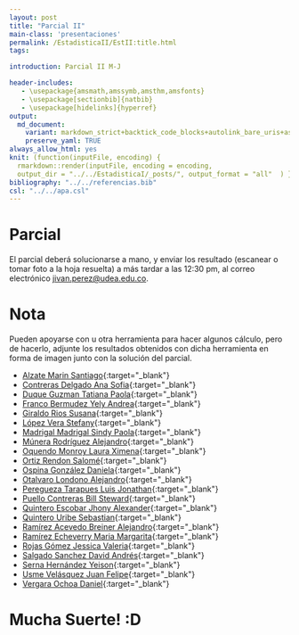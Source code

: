 ```yaml
---
layout: post
title: "Parcial II"
main-class: 'presentaciones'
permalink: /EstadisticaII/EstII:title.html
tags:

introduction: Parcial II M-J

header-includes:
   - \usepackage{amsmath,amssymb,amsthm,amsfonts}
   - \usepackage[sectionbib]{natbib}
   - \usepackage[hidelinks]{hyperref}
output:
  md_document:
    variant: markdown_strict+backtick_code_blocks+autolink_bare_uris+ascii_identifiers+tex_math_single_backslash
    preserve_yaml: TRUE
always_allow_html: yes   
knit: (function(inputFile, encoding) {
  rmarkdown::render(inputFile, encoding = encoding,
  output_dir = "../../EstadisticaI/_posts/", output_format = "all"  ) })
bibliography: "../../referencias.bib"
csl: "../../apa.csl"
---
```








# Parcial

El parcial deberá solucionarse a mano, y enviar los resultado (escanear
o tomar foto a la hoja resuelta) a más tardar a las 12:30 pm, al correo
electrónico <a target="_blank" href="mailto:jivan.perez@udea.edu.co">
jivan.perez@udea.edu.co</a>.

# Nota

Pueden apoyarse con u otra herramienta para hacer algunos cálculo, pero
de hacerlo, adjunte los resultados obtenidos con dicha herramienta en
forma de imagen junto con la solución del parcial.

-   [Alzate Marin
    Santiago](https://github.com/jiperezga/jiperezga.github.io/raw/master/Dataset/Parcial/P1020482090.pdf){:target="\_blank"}
-   [Contreras Delgado Ana
    Sofia](https://github.com/jiperezga/jiperezga.github.io/raw/master/Dataset/Parcial/P1193407590.pdf){:target="\_blank"}
-   [Duque Guzman Tatiana
    Paola](https://github.com/jiperezga/jiperezga.github.io/raw/master/Dataset/Parcial/P1036424834.pdf){:target="\_blank"}
-   [Franco Bermudez Yely
    Andrea](https://github.com/jiperezga/jiperezga.github.io/raw/master/Dataset/Parcial/P1040183888.pdf){:target="\_blank"}
-   [Giraldo Rios
    Susana](https://github.com/jiperezga/jiperezga.github.io/raw/master/Dataset/Parcial/P1001237348.pdf){:target="\_blank"}
-   [López Vera
    Stefany](https://github.com/jiperezga/jiperezga.github.io/raw/master/Dataset/Parcial/P1000438290.pdf){:target="\_blank"}
-   [Madrigal Madrigal Sindy
    Paola](https://github.com/jiperezga/jiperezga.github.io/raw/master/Dataset/Parcial/P1152195041.pdf){:target="\_blank"}
-   [Múnera Rodríguez
    Alejandro](https://github.com/jiperezga/jiperezga.github.io/raw/master/Dataset/Parcial/P1017236680.pdf){:target="\_blank"}
-   [Oquendo Monroy Laura
    Ximena](https://github.com/jiperezga/jiperezga.github.io/raw/master/Dataset/Parcial/P1192921900.pdf){:target="\_blank"}
-   [Ortiz Rendon
    Salomé](https://github.com/jiperezga/jiperezga.github.io/raw/master/Dataset/Parcial/P1000893891.pdf){:target="\_blank"}
-   [Ospina González
    Daniela](https://github.com/jiperezga/jiperezga.github.io/raw/master/Dataset/Parcial/P1000794438.pdf){:target="\_blank"}
-   [Otalvaro Londono
    Alejandro](https://github.com/jiperezga/jiperezga.github.io/raw/master/Dataset/Parcial/P1214728316.pdf){:target="\_blank"}
-   [Peregueza Tarapues Luis
    Jonathan](https://github.com/jiperezga/jiperezga.github.io/raw/master/Dataset/Parcial/P1214748083.pdf){:target="\_blank"}
-   [Puello Contreras Bill
    Steward](https://github.com/jiperezga/jiperezga.github.io/raw/master/Dataset/Parcial/P1007270301.pdf){:target="\_blank"}
-   [Quintero Escobar Jhony
    Alexander](https://github.com/jiperezga/jiperezga.github.io/raw/master/Dataset/Parcial/P1193547703.pdf){:target="\_blank"}
-   [Quintero Uribe
    Sebastian](https://github.com/jiperezga/jiperezga.github.io/raw/master/Dataset/Parcial/P1001361969.pdf){:target="\_blank"}
-   [Ramírez Acevedo Breiner
    Alejandro](https://github.com/jiperezga/jiperezga.github.io/raw/master/Dataset/Parcial/P1152716812.pdf){:target="\_blank"}
-   [Ramírez Echeverry Maria
    Margarita](https://github.com/jiperezga/jiperezga.github.io/raw/master/Dataset/Parcial/P1017256589.pdf){:target="\_blank"}
-   [Rojas Gómez Jessica
    Valeria](https://github.com/jiperezga/jiperezga.github.io/raw/master/Dataset/Parcial/P1036641825.pdf){:target="\_blank"}
-   [Salgado Sanchez David
    Andrés](https://github.com/jiperezga/jiperezga.github.io/raw/master/Dataset/Parcial/P1000547785.pdf){:target="\_blank"}
-   [Serna Hernández
    Yeison](https://github.com/jiperezga/jiperezga.github.io/raw/master/Dataset/Parcial/P1000098963.pdf){:target="\_blank"}
-   [Usme Velásquez Juan
    Felipe](https://github.com/jiperezga/jiperezga.github.io/raw/master/Dataset/Parcial/P1214739875.pdf){:target="\_blank"}
-   [Vergara Ochoa
    Daniel](https://github.com/jiperezga/jiperezga.github.io/raw/master/Dataset/Parcial/P1037642829.pdf){:target="\_blank"}

<h1>
Mucha Suerte! :D
</h1>
